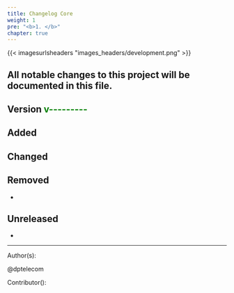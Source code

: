 ```yaml
---
title: Changelog Core
weight: 1
pre: "<b>1. </b>"
chapter: true
---
```


{{< imagesurlsheaders "images_headers/development.png"  >}}


## All notable changes to this project will be documented in this file.



## Version <span style="color:green">v---------</span>



## Added  



## Changed  



## Removed  
-

## Unreleased  
-



---
Author(s):  

@dptelecom  

Contributor():
